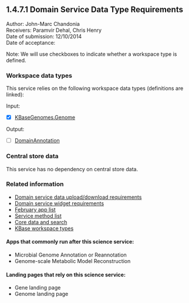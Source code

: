 1.4.7.1 Domain Service Data Type Requirements
-----------------------------------------------

Author: John-Marc Chandonia  
Receivers: Paramvir Dehal, Chris Henry  
Date of submission: 12/10/2014  
Date of acceptance:

Note: We will use checkboxes to indicate whether a workspace type is
defined.

### Workspace data types

This service relies on the following workspace data types (definitions are linked):

Input:
- [x] [KBaseGenomes.Genome](https://github.com/kbase/KBaseFBAModeling/blob/master/specs/Genome.spec#L368)

Output:
- [ ] [DomainAnnotation](https://github.com/kbase/gene_families/blob/dev/KBaseGeneFamilies.spec)
 
### Central store data

This service has no dependency on central store data.

### Related information

- [Domain service data upload/download requirements](https://github.com/levinas/WBS-Science-Service-Deliverables/blob/master/1.4.7.2-Domain-Service-Upload-Download-Requirements.md)
- [Domain service widget requirements](https://github.com/levinas/WBS-Science-Service-Deliverables/blob/master/1.4.7.3-Domain-Service-Widget-Requirements.md)
- [February app list](https://docs.google.com/spreadsheets/d/1jIyMrAnG1GJP6i0qgFmah9cM51BpcpvC-SAmPaJArM4/edit#gid=0)
- [Service method list](https://docs.google.com/spreadsheets/d/1XeYR-ZFsldHVB7I8yPkP-aGPlzXqY7cU1gTArRXZs78/edit?usp=sharing)
- [Core data and search](https://docs.google.com/spreadsheets/d/1auAfLVc1ogs6SBOIAqCp6GG8gUr19b-gW2VqSBAA7jo/edit#gid=940808100)
- [KBase workspace types](http://narrative.kbase.us/functional-site/#/spec/storage/0)

#### Apps that commonly run after this science service:

- Microbial Genome Annotation or Reannotation
- Genome-scale Metabolic Model Reconstruction

#### Landing pages that rely on this science service:

- Gene landing page
- Genome landing page


